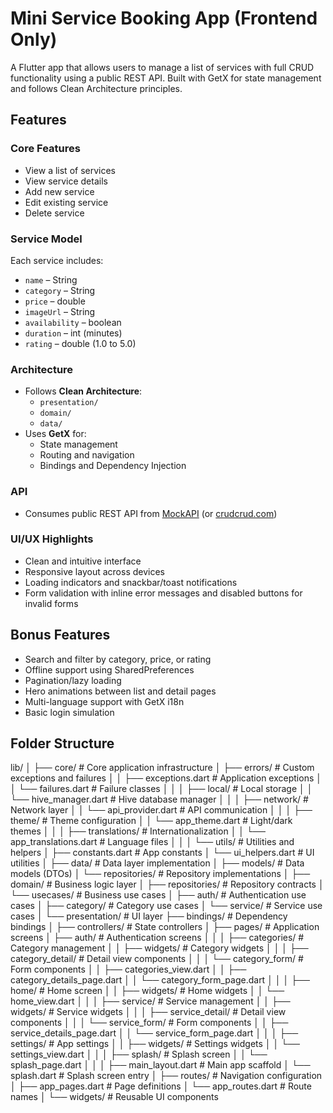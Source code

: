 # Mini Service Booking App (Frontend Only)

A Flutter app that allows users to manage a list of services with full CRUD functionality using a public REST API. Built with GetX for state management and follows Clean Architecture principles.

## Features

### Core Features
- View a list of services
- View service details
- Add new service
- Edit existing service
- Delete service

### Service Model
Each service includes:
- `name` – String
- `category` – String
- `price` – double
- `imageUrl` – String
- `availability` – boolean
- `duration` – int (minutes)
- `rating` – double (1.0 to 5.0)

### Architecture
- Follows **Clean Architecture**:
  - `presentation/`
  - `domain/`
  - `data/`
- Uses **GetX** for:
  - State management
  - Routing and navigation
  - Bindings and Dependency Injection

### API
- Consumes public REST API from [MockAPI](https://mockapi.io/) (or [crudcrud.com](https://crudcrud.com/))

### UI/UX Highlights
- Clean and intuitive interface
- Responsive layout across devices
- Loading indicators and snackbar/toast notifications
- Form validation with inline error messages and disabled buttons for invalid forms

## Bonus Features
- Search and filter by category, price, or rating
- Offline support using SharedPreferences
- Pagination/lazy loading
- Hero animations between list and detail pages
- Multi-language support with GetX i18n
- Basic login simulation

## Folder Structure

lib/
│
├── core/                     # Core application infrastructure
│   ├── errors/               # Custom exceptions and failures
│   │   ├── exceptions.dart   # Application exceptions
│   │   └── failures.dart     # Failure classes
│   │
│   ├── local/                # Local storage
│   │   └── hive_manager.dart # Hive database manager
│   │
│   ├── network/              # Network layer
│   │   └── api_provider.dart # API communication
│   │
│   ├── theme/                # Theme configuration
│   │   └── app_theme.dart    # Light/dark themes
│   │
│   ├── translations/         # Internationalization
│   │   └── app_translations.dart # Language files
│   │
│   └── utils/                # Utilities and helpers
│       ├── constants.dart    # App constants
│       └── ui_helpers.dart   # UI utilities
│
├── data/                     # Data layer implementation
│   ├── models/               # Data models (DTOs)
│   └── repositories/         # Repository implementations
│
├── domain/                   # Business logic layer
│   ├── repositories/         # Repository contracts
│   └── usecases/             # Business use cases
│       ├── auth/             # Authentication use cases
│       ├── category/         # Category use cases
│       └── service/          # Service use cases
│
└── presentation/             # UI layer
    ├── bindings/             # Dependency bindings
    │
    ├── controllers/          # State controllers
    │
    ├── pages/                # Application screens
    │   ├── auth/             # Authentication screens
    │   │
    │   ├── categories/       # Category management
    │   │   ├── widgets/      # Category widgets
    │   │   │   ├── category_detail/  # Detail view components
    │   │   │   └── category_form/    # Form components
    │   │   ├── categories_view.dart
    │   │   ├── category_details_page.dart
    │   │   └── category_form_page.dart
    │   │
    │   ├── home/             # Home screen
    │   │   ├── widgets/      # Home widgets
    │   │   └── home_view.dart
    │   │
    │   ├── service/          # Service management
    │   │   ├── widgets/      # Service widgets
    │   │   │   ├── service_detail/  # Detail view components
    │   │   │   └── service_form/    # Form components
    │   │   ├── service_details_page.dart
    │   │   └── service_form_page.dart
    │   │
    │   ├── settings/         # App settings
    │   │   ├── widgets/      # Settings widgets
    │   │   └── settings_view.dart
    │   │
    │   ├── splash/           # Splash screen
    │   │   └── splash_page.dart
    │   │
    │   ├── main_layout.dart  # Main app scaffold
    │   └── splash.dart       # Splash screen entry
    │
    ├── routes/               # Navigation configuration
    │   ├── app_pages.dart    # Page definitions
    │   └── app_routes.dart   # Route names
    │
    └── widgets/              # Reusable UI components